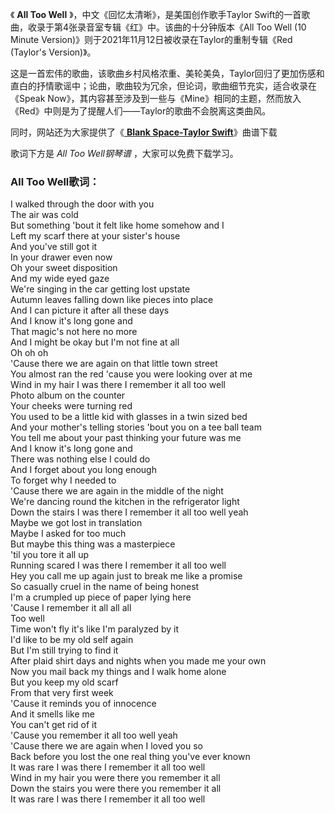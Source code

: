 

《 **All Too Well** 》，中文《回忆太清晰》，是美国创作歌手Taylor
Swift的一首歌曲，收录于第4张录音室专辑《红》中。该曲的十分钟版本《All Too Well (10 Minute
Version)》则于2021年11月12日被收录在Taylor的重制专辑《Red (Taylor's Version)》。

这是一首宏伟的歌曲，该歌曲乡村风格浓重、美轮美奂，Taylor回归了更加伤感和直白的抒情歌谣中；论曲，歌曲较为冗余，但论词，歌曲细节充实，适合收录在《Speak
Now》，其内容甚至涉及到一些与《Mine》相同的主题，然而放入《Red》中则是为了提醒人们——Taylor的歌曲不会脱离这类曲风。

同时，网站还为大家提供了《[ **Blank Space-Taylor Swift**](Music-5037.html "Blank Space-
Taylor Swift")》曲谱下载

歌词下方是 _All Too Well钢琴谱_ ，大家可以免费下载学习。

### All Too Well歌词：

I walked through the door with you  
The air was cold  
But something 'bout it felt like home somehow and I  
Left my scarf there at your sister's house  
And you've still got it  
In your drawer even now  
Oh your sweet disposition  
And my wide eyed gaze  
We're singing in the car getting lost upstate  
Autumn leaves falling down like pieces into place  
And I can picture it after all these days  
And I know it's long gone and  
That magic's not here no more  
And I might be okay but I'm not fine at all  
Oh oh oh  
'Cause there we are again on that little town street  
You almost ran the red 'cause you were looking over at me  
Wind in my hair I was there I remember it all too well  
Photo album on the counter  
Your cheeks were turning red  
You used to be a little kid with glasses in a twin sized bed  
And your mother's telling stories 'bout you on a tee ball team  
You tell me about your past thinking your future was me  
And I know it's long gone and  
There was nothing else I could do  
And I forget about you long enough  
To forget why I needed to  
'Cause there we are again in the middle of the night  
We're dancing round the kitchen in the refrigerator light  
Down the stairs I was there I remember it all too well yeah  
Maybe we got lost in translation  
Maybe I asked for too much  
But maybe this thing was a masterpiece  
'til you tore it all up  
Running scared I was there I remember it all too well  
Hey you call me up again just to break me like a promise  
So casually cruel in the name of being honest  
I'm a crumpled up piece of paper lying here  
'Cause I remember it all all all  
Too well  
Time won't fly it's like I'm paralyzed by it  
I'd like to be my old self again  
But I'm still trying to find it  
After plaid shirt days and nights when you made me your own  
Now you mail back my things and I walk home alone  
But you keep my old scarf  
From that very first week  
'Cause it reminds you of innocence  
And it smells like me  
You can't get rid of it  
'Cause you remember it all too well yeah  
'Cause there we are again when I loved you so  
Back before you lost the one real thing you've ever known  
It was rare I was there I remember it all too well  
Wind in my hair you were there you remember it all  
Down the stairs you were there you remember it all  
It was rare I was there I remember it all too well

